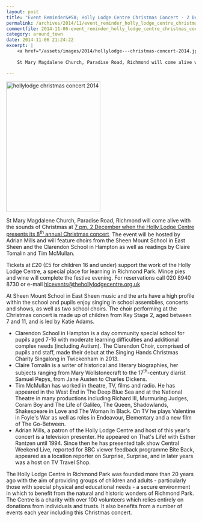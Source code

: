 ```yaml
---
layout: post
title: "Event Reminder&#58; Holly Lodge Centre Christmas Concert - 2 December 2014"
permalink: /archives/2014/11/event_reminder_holly_lodge_centre_christmas_concer.html
commentfile: 2014-11-06-event_reminder_holly_lodge_centre_christmas_concer
category: around_town
date: 2014-11-06 21:24:22
excerpt: |
    <a href="/assets/images/2014/hollylodge---christmas-concert-2014.jpg" title="See larger version of - hollylodge   christmas concert 2014"><img src="/assets/images/2014/hollylodge---christmas-concert-2014_thumb.jpg" width="150" height="207" alt="hollylodge   christmas concert 2014" class="photo right" /></a>
    
    St Mary Magdalene Church, Paradise Road, Richmond will come alive with the sounds of Christmas at <a href="https://stmargarets.london/event/show/200705144730">7 pm, 2 December when the Holly Lodge Centre presents its 8<sup>th</sup> annual Christmas concert</a>  The event will be hosted by Adrian Mills and will feature choirs from the Sheen Mount School in East Sheen and the Clarendon School in Hampton as well as readings by Claire Tomalin and Tim McMullan.

---
```


<a href="/assets/images/2014/hollylodge---christmas-concert-2014.jpg" title="See larger version of - hollylodge   christmas concert 2014"><img src="/assets/images/2014/hollylodge---christmas-concert-2014_thumb.jpg" width="250" height="346" alt="hollylodge   christmas concert 2014" class="photo right" /></a>

St Mary Magdalene Church, Paradise Road, Richmond will come alive with the sounds of Christmas at [7 pm, 2 December when the Holly Lodge Centre presents its 8<sup>th</sup> annual Christmas concert](/event/show/200705144730). The event will be hosted by Adrian Mills and will feature choirs from the Sheen Mount School in East Sheen and the Clarendon School in Hampton as well as readings by Claire Tomalin and Tim McMullan.

Tickets at £20 (£5 for children 16 and under) support the work of the Holly Lodge Centre, a special place for learning in Richmond Park. Mince pies and wine will complete the festive evening. For reservations call 020 8940 8730 or e-mail <hlcevents@thehollylodgecentre.org.uk>

At Sheen Mount School in East Sheen music and the arts have a high profile within the school and pupils enjoy singing in school assemblies, concerts and shows, as well as two school choirs. The choir performing at the Christmas concert is made up of children from Key Stage 2, aged between 7 and 11, and is led by Katie Adams.

-   Clarendon School in Hampton is a day community special school for pupils aged 7-16 with moderate learning difficulties and additional complex needs (including Autism). The Clarendon Choir, comprised of pupils and staff, made their debut at the Singing Hands Christmas Charity Singalong in Twickenham in 2013.
-   Claire Tomalin is a writer of historical and literary biographies, her subjects ranging from Mary Wollstonecraft to the 17<sup>th</sup>-century diarist Samuel Pepys, from Jane Austen to Charles Dickens.
-   Tim McMullan has worked in theatre, TV, films and radio. He has appeared in the West End in The Deep Blue Sea and at the National Theatre in many productions including Richard III, Murmuring Judges, Coram Boy and The Life of Galileo, The Queen, Shadowlands, Shakespeare in Love and The Woman In Black. On TV he plays Valentine in Foyle's War as well as roles in Endeavour, Elementary and a new film of The Go-Between.
-   Adrian Mills, a patron of the Holly Lodge Centre and host of this year's concert is a television presenter. He appeared on That's Life! with Esther Rantzen until 1994. Since then he has presented talk show Central Weekend Live, reported for BBC viewer feedback programme Bite Back, appeared as a location reporter on Surprise, Surprise, and in later years was a host on TV Travel Shop.

The Holly Lodge Centre in Richmond Park was founded more than 20 years ago with the aim of providing groups of children and adults - particularly those with special physical and educational needs - a secure environment in which to benefit from the natural and historic wonders of Richmond Park. The Centre is a charity with over 100 volunteers which relies entirely on donations from individuals and trusts. It also benefits from a number of events each year including this Christmas concert.
